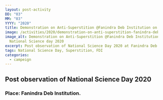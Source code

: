 ```yaml
---
layout: post-activity
DD: "03"
MM: "03"
YYYY: "2020"
title: Demonstration on Anti-Superstition @Fanindra Deb Institution on NSD2020
image: /activities/2020/demonstration-on-anti-superstition-fanindra-deb-institution-on-nsd2020/national-science-day-2020-fanindra-deb-institution.jpg
image_alt: Demonstration on Anti-Superstition @Fanindra Deb Institution on
  National Science day 2020
excerpt: Post observation of National Science Day 2020 at Fanindra Deb Institution.
tags: National Science Day, Superstition, FDI
categories:
  - campeign
---
```

## **Post observation of National Science Day 2020**

### Place: Fanindra Deb Institution.